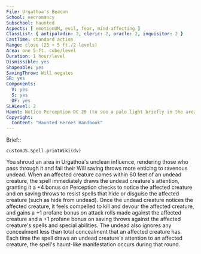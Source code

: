 ```yaml
---
File: Urgathoa's Beacon
School: necromancy
Subschool: haunted
Aspects: [ emotionUM, evil, fear, mind-affecting ]
ClassList: { antipaladin: 2, cleric: 2, oracle: 2, inquisitor: 2 }
CastTime: standard action
Range: close (25 + 5 ft./2 levels)
Area: one 5-ft. cube/level
Duration: 1 hour/level
Dismissible: yes
Shapeable: yes
SavingThrow: Will negates
SR: yes
Components:
  V: yes
  S: yes
  DF: yes
SLALevel: 2
Haunt: Notice Perception DC 20 (to see a pale light briefly in the area)  hp 2 hp/level; Trigger proximity; Reset none
Copyright:
  Content: "Haunted Heroes Handbook"
---
```

Brief:: 

```dataviewjs
customJS.Spell.printWiki(dv)
```

You shroud an area in Urgathoa's unclean influence, rendering those who pass through it and fail their Will saving throws more enticing to ravenous undead. When an affected creature comes within 60 feet of an undead creature, the spell immediately draws the undead creature's attention, granting it a +4 bonus  on Perception checks to notice the affected creature and on saving throws to resist spells that hide or disguise the affected creature (such as hide from undead). Once the undead creature notices the affected creature, it feels compelled to kill and devour the affected creature, and gains a +1 profane bonus on attack rolls made against the affected creature and a +1 profane bonus on saving throws against the affected creature's spells and special abilities. The undead also ignores any concealment less than total concealment that an affected creature has. Each time the spell draws an undead creature's attention to an affected creature, the spell's haunt-like manifestation occurs during that round.
